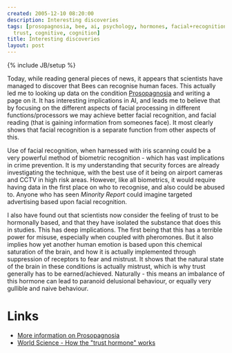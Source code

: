 ```yaml
---
created: 2005-12-10 08:20:00
description: Interesting discoveries
tags: [prosopagnosia, bee, ai, psychology, hormones, facial+recognition, biometrics,
  trust, cognitive, cognition]
title: Interesting discoveries
layout: post
---
```

{% include JB/setup %}

Today, while reading general pieces of news, it appears that scientists have managed to discover that Bees can recognise human faces. This actually led me to looking up data on the condition [Prosopagnosia](Prosopagnosia "A human disability to see faces") and writing a page on it. It has interesting implications in AI, and leads me to believe that by focusing on the different aspects of facial processing in different functions/processors we may achieve better facial recognition, and facial reading (that is gaining information from someones face). It most clearly shows that facial recognition is a separate function from other aspects of this.
<!--more-->

Use of facial recognition, when harnessed with iris scanning could be a very powerful method of biometric recognition - which has vast implications in crime prevention. It is my understanding that security forces are already investigating the technique, with the best use of it being on airport cameras and CCTV in high risk areas. However, like all biometrics, it would require having data in the first place on who to recognise, and also could be abused to. Anyone who has seen *Minority Report* could imagine targeted advertising based upon facial recognition.

I also have found out that scientists now consider the feeling of trust to be hormonally based, and that they have isolated the substance that does this in studies. This has deep implications. The first being that this has a terrible power for misuse, especially when coupled with pheromones. But it also implies how yet another human emotion is based upon this chemical saturation of the brain, and how it is actually implemented through suppression of receptors to fear and mistrust. It shows that the natural state of the brain in these conditions is actually mistrust, which is why trust generally has to be earned/achieved. Naturally - this means an imbalance of this hormone can lead to paranoid delusional behaviour, or equally very gullible and naive behaviour.

# Links

* [More information on Prosopagnosia](/Prosopagnosia "A human disability to see faces")
* [World Science - How the "trust hormone" works](http://www.world-science.net/othernews/051208_trustfrm.htm)
